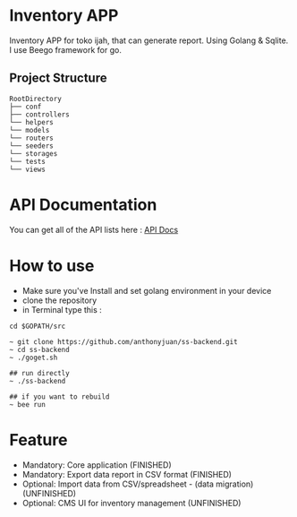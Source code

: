 # Inventory APP
Inventory APP for toko ijah, that can generate report. Using Golang & Sqlite. I use Beego framework for go.
## Project Structure
```
RootDirectory
├── conf
├── controllers
└── helpers
└── models
└── routers
└── seeders
└── storages
└── tests
└── views
```
# API Documentation
 You can get all of the API lists here : [API Docs](http://bit.ly/2Exavav)

# How to use
- Make sure you've Install and set golang environment in your device
- clone the repository
- in Terminal type this :
``` 
cd $GOPATH/src

~ git clone https://github.com/anthonyjuan/ss-backend.git
~ cd ss-backend
~ ./goget.sh

## run directly
~ ./ss-backend

## if you want to rebuild
~ bee run
 ```

 # Feature
- Mandatory: Core application (FINISHED)
- Mandatory: Export data report in CSV format (FINISHED)
- Optional: Import data from CSV/spreadsheet - (data migration) (UNFINISHED)
- Optional: CMS UI for inventory management (UNFINISHED)
